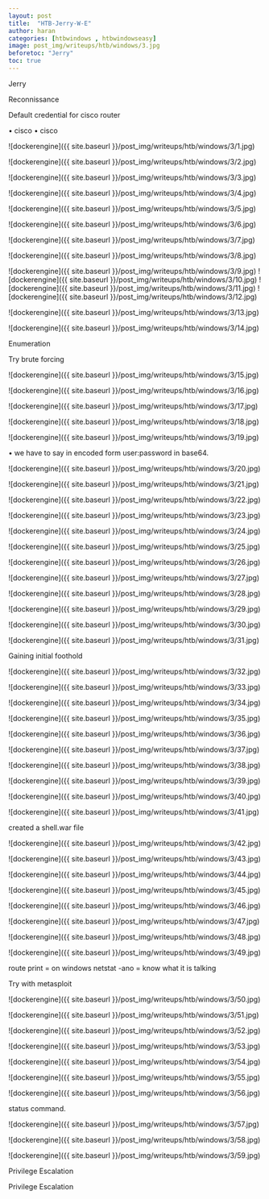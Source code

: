 ```yaml
---
layout: post
title:  "HTB-Jerry-W-E"
author: haran
categories: [htbwindows , htbwindowseasy]
image: post_img/writeups/htb/windows/3.jpg
beforetoc: "Jerry"
toc: true
---
```


Jerry

Reconnissance

Default credential for cisco router

• cisco 
• cisco

![dockerengine]({{ site.baseurl }}/post_img/writeups/htb/windows/3/1.jpg)

![dockerengine]({{ site.baseurl }}/post_img/writeups/htb/windows/3/2.jpg)

![dockerengine]({{ site.baseurl }}/post_img/writeups/htb/windows/3/3.jpg)

![dockerengine]({{ site.baseurl }}/post_img/writeups/htb/windows/3/4.jpg)

![dockerengine]({{ site.baseurl }}/post_img/writeups/htb/windows/3/5.jpg)

![dockerengine]({{ site.baseurl }}/post_img/writeups/htb/windows/3/6.jpg)

![dockerengine]({{ site.baseurl }}/post_img/writeups/htb/windows/3/7.jpg)

![dockerengine]({{ site.baseurl }}/post_img/writeups/htb/windows/3/8.jpg)

![dockerengine]({{ site.baseurl }}/post_img/writeups/htb/windows/3/9.jpg)
![dockerengine]({{ site.baseurl }}/post_img/writeups/htb/windows/3/10.jpg)
![dockerengine]({{ site.baseurl }}/post_img/writeups/htb/windows/3/11.jpg)
![dockerengine]({{ site.baseurl }}/post_img/writeups/htb/windows/3/12.jpg)

![dockerengine]({{ site.baseurl }}/post_img/writeups/htb/windows/3/13.jpg)

![dockerengine]({{ site.baseurl }}/post_img/writeups/htb/windows/3/14.jpg)


Enumeration

Try brute forcing

![dockerengine]({{ site.baseurl }}/post_img/writeups/htb/windows/3/15.jpg)

![dockerengine]({{ site.baseurl }}/post_img/writeups/htb/windows/3/16.jpg)

![dockerengine]({{ site.baseurl }}/post_img/writeups/htb/windows/3/17.jpg)

![dockerengine]({{ site.baseurl }}/post_img/writeups/htb/windows/3/18.jpg)

![dockerengine]({{ site.baseurl }}/post_img/writeups/htb/windows/3/19.jpg)


• we have to say in encoded form user:password in base64.

![dockerengine]({{ site.baseurl }}/post_img/writeups/htb/windows/3/20.jpg)

![dockerengine]({{ site.baseurl }}/post_img/writeups/htb/windows/3/21.jpg)

![dockerengine]({{ site.baseurl }}/post_img/writeups/htb/windows/3/22.jpg)

![dockerengine]({{ site.baseurl }}/post_img/writeups/htb/windows/3/23.jpg)

![dockerengine]({{ site.baseurl }}/post_img/writeups/htb/windows/3/24.jpg)

![dockerengine]({{ site.baseurl }}/post_img/writeups/htb/windows/3/25.jpg)

![dockerengine]({{ site.baseurl }}/post_img/writeups/htb/windows/3/26.jpg)

![dockerengine]({{ site.baseurl }}/post_img/writeups/htb/windows/3/27.jpg)

![dockerengine]({{ site.baseurl }}/post_img/writeups/htb/windows/3/28.jpg)

![dockerengine]({{ site.baseurl }}/post_img/writeups/htb/windows/3/29.jpg)

![dockerengine]({{ site.baseurl }}/post_img/writeups/htb/windows/3/30.jpg)


![dockerengine]({{ site.baseurl }}/post_img/writeups/htb/windows/3/31.jpg)

Gaining initial foothold

![dockerengine]({{ site.baseurl }}/post_img/writeups/htb/windows/3/32.jpg)

![dockerengine]({{ site.baseurl }}/post_img/writeups/htb/windows/3/33.jpg)

![dockerengine]({{ site.baseurl }}/post_img/writeups/htb/windows/3/34.jpg)

![dockerengine]({{ site.baseurl }}/post_img/writeups/htb/windows/3/35.jpg)

![dockerengine]({{ site.baseurl }}/post_img/writeups/htb/windows/3/36.jpg)

![dockerengine]({{ site.baseurl }}/post_img/writeups/htb/windows/3/37.jpg)

![dockerengine]({{ site.baseurl }}/post_img/writeups/htb/windows/3/38.jpg)

![dockerengine]({{ site.baseurl }}/post_img/writeups/htb/windows/3/39.jpg)

![dockerengine]({{ site.baseurl }}/post_img/writeups/htb/windows/3/40.jpg)

![dockerengine]({{ site.baseurl }}/post_img/writeups/htb/windows/3/41.jpg)

created a shell.war file

![dockerengine]({{ site.baseurl }}/post_img/writeups/htb/windows/3/42.jpg)

![dockerengine]({{ site.baseurl }}/post_img/writeups/htb/windows/3/43.jpg)

![dockerengine]({{ site.baseurl }}/post_img/writeups/htb/windows/3/44.jpg)

![dockerengine]({{ site.baseurl }}/post_img/writeups/htb/windows/3/45.jpg)

![dockerengine]({{ site.baseurl }}/post_img/writeups/htb/windows/3/46.jpg)

![dockerengine]({{ site.baseurl }}/post_img/writeups/htb/windows/3/47.jpg)

![dockerengine]({{ site.baseurl }}/post_img/writeups/htb/windows/3/48.jpg)


![dockerengine]({{ site.baseurl }}/post_img/writeups/htb/windows/3/49.jpg)

route print = on windows
netstat -ano = know what it is talking


Try with metasploit

![dockerengine]({{ site.baseurl }}/post_img/writeups/htb/windows/3/50.jpg)

![dockerengine]({{ site.baseurl }}/post_img/writeups/htb/windows/3/51.jpg)

![dockerengine]({{ site.baseurl }}/post_img/writeups/htb/windows/3/52.jpg)

![dockerengine]({{ site.baseurl }}/post_img/writeups/htb/windows/3/53.jpg)

![dockerengine]({{ site.baseurl }}/post_img/writeups/htb/windows/3/54.jpg)

![dockerengine]({{ site.baseurl }}/post_img/writeups/htb/windows/3/55.jpg)

![dockerengine]({{ site.baseurl }}/post_img/writeups/htb/windows/3/56.jpg)

status command.

![dockerengine]({{ site.baseurl }}/post_img/writeups/htb/windows/3/57.jpg)

![dockerengine]({{ site.baseurl }}/post_img/writeups/htb/windows/3/58.jpg)

![dockerengine]({{ site.baseurl }}/post_img/writeups/htb/windows/3/59.jpg)

Privilege Escalation

Privilege Escalation




